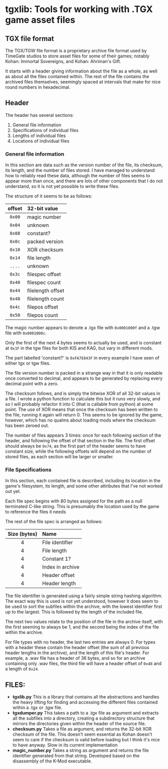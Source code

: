 # tgxlib: Tools for working with .TGX game asset files

## TGX file format

The TGX/TGW file format is a proprietary archive file format
used by TimeGate studios to store asset files for some of their
games; notably Kohan: Immortal Sovereigns, and Kohan:
Ahriman's Gift.

It starts with a header giving information about the file as
a whole, as well as about all the files contained within.
The rest of the file contains the archived files themselves,
seemingly spaced at intervals that make for nice round numbers
in hexadecimal.

## Header

The header has several sections:
1. General file information
2. Specifications of individual files
3. Lengths of individual files
4. Locations of individual files

### General file information

In this section are data such as the version number of the file,
its checksum, its length, and the number of files stored. I have
managed to understand how to reliably read these data, although
the number of files seems to appear more than once, and there are
lots of other components that I do not understand, so it is not
yet possible to write these files.

The structure of it seems to be as follows:

| offset | 32-bit value |
| :---: | :--- |
| `0x00` | magic number |
| `0x04` | unknown |
| `0x08` | constant? |
| `0x0c` | packed version |
| `0x10` | XOR checksum |
| `0x14` | file length |
| `....` | unknown |
| `0x3c` | filespec offset |
| `0x40` | filespec count |
| `0x44` | filelength offset |
| `0x48` | filelength count |
| `0x4c` | filepos offset |
| `0x50` | filepos count |
	
The magic number appears to denote a .tgx file with `0x0001000f`
and a .tgw file with `0x0001000c`.

Only the first of the next 4 bytes seems to actually be used,
and is constant at `0x1F` in the tgw files for both KIS and KAG,
but vary in different mods.

The part labelled 'constant?' is `0xFA7E843F` in every example
I have seen of either tgx or tgw files.

The file version number is packed in a strange way in that it
is only readable once converted to decimal, and appears to be
generated by replacing every decimal point with a zero.

The checksum follows, and is simply the bitwise XOR of all 32-bit
values in a file. I wrote a python function to calculate this
but it runs very slowly, and so I will probably refactor it
into C (that is callable from python) at some point. The use
of XOR means that once the checksum has been written to the
file, running it again will return 0. This seems to be
ignored by the game, however, which has no qualms about loading
mods where the checksum has been zeroed out.

The number of files appears 3 times: once for each following
section of the header, and following the offset of that section
in the file. The first offset should always be `0x74`, as the
first part of the header seems to have constant size, while
the following offsets will depend on the number of stored files,
as each section will be larger or smaller.

### File Specifications

In this section, each contained file is described, including
its location in the game's filesystem, its length, and some
other attributes that I've not worked out yet.

Each file spec begins with 80 bytes assigned for the path as
a null terminated C-like string. This is presumably the location
used by the game to reference the files it needs

The rest of the file spec is arranged as follows:

| Size (bytes) | Name |
| :---: | :--- |
| 4 | File identifier |
| 4 | File length |
| 4 | Constant 1? |
| 4 | Index in archive |
| 4 | Header offset |
| 4 | Header length |

The file identifier is generated using a fairly simple string
hashing algorithm. The exact way this is used is not yet
understood, however it does seem to be used to sort the subfiles
within the archive, with the lowest identifier first up to the
largest. This is followed by the length of the included file.

The next two values relate to the position of the file in the
archive itself, with the first seeming to always be 1, and the
second being the index of the file within the archive.

For file types with no header, the last two entries are always 0.
For types with a header these contain the header offset (the sum
of all previous header lengths in the archive), and the length
of this file's header. For example, a .wav file has a header of
36 bytes, and so for an archive containing only .wav files, the
third file will have a header offset of `0x48` and a length of `0x24`.

## FILES:
+ **tgxlib.py**
  This is a library that contains all the abstractions and handles
  the heavy lifting for finding and accessing the different
  files contained within a .tgx or .tgw file.
+ **tgxdumper.py**
  This takes a path to a .tgx file as argument and extracts all the
  subfiles into a directory, creating a subdirectory structure that
  mirrors the directories given within the header of the source file.
+ **checksum.py**
  Takes a file as argument, and returns the 32-bit XOR checksum of the
  file. This doesn't seem essential as Kohan doesn't seem to care if the
  checksum is valid before loading but I think it's nice to have anyway.
  Slow in its current implementation
+ **magic_number.py** Takes a string as argument and returns the file
  identifier generated from that string. Developed based on the disassembly
  of the K-Mod executable.
